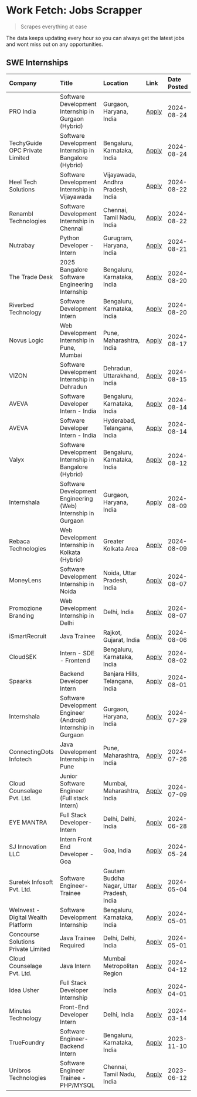 # Work Fetch: Jobs Scrapper
> Scrapes everything at ease

The data keeps updating every hour so you can always get the latest jobs and wont miss out on any opportunities.

## SWE Internships
<!--START_SECTION:workfetch-->
| Company                             | Title                                                         | Location                                  | Link                                                                                                                                                                                                                                                                                  | Date Posted   |
|:------------------------------------|:--------------------------------------------------------------|:------------------------------------------|:--------------------------------------------------------------------------------------------------------------------------------------------------------------------------------------------------------------------------------------------------------------------------------------|:--------------|
| PRO India                           | Software Development Internship in Gurgaon (Hybrid)           | Gurgaon, Haryana, India                   | [Apply](https://in.linkedin.com/jobs/view/software-development-internship-in-gurgaon-hybrid-at-pro-india-4009587664?position=46&pageNum=0&refId=GemyB9SItm3TYAUW9QIIvQ%3D%3D&trackingId=ggyLNvpbQZKznJbTRJ4PNQ%3D%3D&trk=public_jobs_jserp-result_search-card)                        | 2024-08-24    |
| TechyGuide OPC Private Limited      | Software Development Internship in Bangalore (Hybrid)         | Bengaluru, Karnataka, India               | [Apply](https://in.linkedin.com/jobs/view/software-development-internship-in-bangalore-hybrid-at-techyguide-opc-private-limited-4009591646?position=54&pageNum=0&refId=GemyB9SItm3TYAUW9QIIvQ%3D%3D&trackingId=hpvX1HwNStXpShqkN2lBXw%3D%3D&trk=public_jobs_jserp-result_search-card) | 2024-08-24    |
| Heel Tech Solutions                 | Software Development Internship in Vijayawada                 | Vijayawada, Andhra Pradesh, India         | [Apply](https://in.linkedin.com/jobs/view/software-development-internship-in-vijayawada-at-heel-tech-solutions-4007906692?position=39&pageNum=0&refId=GemyB9SItm3TYAUW9QIIvQ%3D%3D&trackingId=fhYfpCMd8i7TI83xXMr%2BeQ%3D%3D&trk=public_jobs_jserp-result_search-card)                | 2024-08-22    |
| Renambl Technologies                | Software Development Internship in Chennai                    | Chennai, Tamil Nadu, India                | [Apply](https://in.linkedin.com/jobs/view/software-development-internship-in-chennai-at-renambl-technologies-4007910299?position=49&pageNum=0&refId=GemyB9SItm3TYAUW9QIIvQ%3D%3D&trackingId=w9kKVx6iZ7yAuYOCCapDsw%3D%3D&trk=public_jobs_jserp-result_search-card)                    | 2024-08-22    |
| Nutrabay                            | Python Developer - Intern                                     | Gurugram, Haryana, India                  | [Apply](https://in.linkedin.com/jobs/view/python-developer-intern-at-nutrabay-4003909226?position=47&pageNum=0&refId=GemyB9SItm3TYAUW9QIIvQ%3D%3D&trackingId=3N7RUsdXo0lqfOwFhMgJEQ%3D%3D&trk=public_jobs_jserp-result_search-card)                                                   | 2024-08-21    |
| The Trade Desk                      | 2025 Bangalore Software Engineering Internship                | Bengaluru, Karnataka, India               | [Apply](https://in.linkedin.com/jobs/view/2025-bangalore-software-engineering-internship-at-the-trade-desk-3987456531?position=11&pageNum=0&refId=GemyB9SItm3TYAUW9QIIvQ%3D%3D&trackingId=M3n4bgM6cIXdk1lOUXv9pQ%3D%3D&trk=public_jobs_jserp-result_search-card)                      | 2024-08-20    |
| Riverbed Technology                 | Software Development Intern                                   | Bengaluru, Karnataka, India               | [Apply](https://in.linkedin.com/jobs/view/software-development-intern-at-riverbed-technology-4004467559?position=34&pageNum=0&refId=GemyB9SItm3TYAUW9QIIvQ%3D%3D&trackingId=9Dtupx7zAe4PLb8%2Ba1u%2Fag%3D%3D&trk=public_jobs_jserp-result_search-card)                                | 2024-08-20    |
| Novus Logic                         | Web Development Internship in Pune, Mumbai                    | Pune, Maharashtra, India                  | [Apply](https://in.linkedin.com/jobs/view/web-development-internship-in-pune-mumbai-at-novus-logic-4003713081?position=53&pageNum=0&refId=GemyB9SItm3TYAUW9QIIvQ%3D%3D&trackingId=PbIrkvCTIRSyD5y3buPTTA%3D%3D&trk=public_jobs_jserp-result_search-card)                              | 2024-08-17    |
| VIZON                               | Software Development Internship in Dehradun                   | Dehradun, Uttarakhand, India              | [Apply](https://in.linkedin.com/jobs/view/software-development-internship-in-dehradun-at-vizon-4002068899?position=12&pageNum=0&refId=GemyB9SItm3TYAUW9QIIvQ%3D%3D&trackingId=IPQHhanYCPM2iM6ibX1%2BuQ%3D%3D&trk=public_jobs_jserp-result_search-card)                                | 2024-08-15    |
| AVEVA                               | Software Developer Intern - India                             | Bengaluru, Karnataka, India               | [Apply](https://in.linkedin.com/jobs/view/software-developer-intern-india-at-aveva-3998279987?position=8&pageNum=0&refId=GemyB9SItm3TYAUW9QIIvQ%3D%3D&trackingId=TEZog%2FRsm%2F5s4xAzvLa2Jw%3D%3D&trk=public_jobs_jserp-result_search-card)                                           | 2024-08-14    |
| AVEVA                               | Software Developer Intern - India                             | Hyderabad, Telangana, India               | [Apply](https://in.linkedin.com/jobs/view/software-developer-intern-india-at-aveva-3998281598?position=14&pageNum=0&refId=GemyB9SItm3TYAUW9QIIvQ%3D%3D&trackingId=bOiQ6fW%2F88tlRfw4gA5G1w%3D%3D&trk=public_jobs_jserp-result_search-card)                                            | 2024-08-14    |
| Valyx                               | Software Development Internship in Bangalore (Hybrid)         | Bengaluru, Karnataka, India               | [Apply](https://in.linkedin.com/jobs/view/software-development-internship-in-bangalore-hybrid-at-valyx-3999788730?position=19&pageNum=0&refId=GemyB9SItm3TYAUW9QIIvQ%3D%3D&trackingId=LjlsW6VsbzfrqUBPWMuGOQ%3D%3D&trk=public_jobs_jserp-result_search-card)                          | 2024-08-12    |
| Internshala                         | Software Development Engineering (Web) Internship in Gurgaon  | Gurgaon, Haryana, India                   | [Apply](https://in.linkedin.com/jobs/view/software-development-engineering-web-internship-in-gurgaon-at-internshala-3997620471?position=4&pageNum=0&refId=GemyB9SItm3TYAUW9QIIvQ%3D%3D&trackingId=VrHy5HRttVTFqu6MmFJIqg%3D%3D&trk=public_jobs_jserp-result_search-card)              | 2024-08-09    |
| Rebaca Technologies                 | Web Development Internship in Kolkata (Hybrid)                | Greater Kolkata Area                      | [Apply](https://in.linkedin.com/jobs/view/web-development-internship-in-kolkata-hybrid-at-rebaca-technologies-3997621369?position=43&pageNum=0&refId=GemyB9SItm3TYAUW9QIIvQ%3D%3D&trackingId=2EvBUHBI%2Bs65XKIQYPNe6A%3D%3D&trk=public_jobs_jserp-result_search-card)                 | 2024-08-09    |
| MoneyLens                           | Software Development Internship in Noida                      | Noida, Uttar Pradesh, India               | [Apply](https://in.linkedin.com/jobs/view/software-development-internship-in-noida-at-moneylens-3995563481?position=7&pageNum=0&refId=GemyB9SItm3TYAUW9QIIvQ%3D%3D&trackingId=HwOJNrPdNivP8JZlJdGNNg%3D%3D&trk=public_jobs_jserp-result_search-card)                                  | 2024-08-07    |
| Promozione Branding                 | Web Development Internship in Delhi                           | Delhi, India                              | [Apply](https://in.linkedin.com/jobs/view/web-development-internship-in-delhi-at-promozione-branding-3995559880?position=30&pageNum=0&refId=GemyB9SItm3TYAUW9QIIvQ%3D%3D&trackingId=L38sWq5rNblzcBFZuYalZg%3D%3D&trk=public_jobs_jserp-result_search-card)                            | 2024-08-07    |
| iSmartRecruit                       | Java Trainee                                                  | Rajkot, Gujarat, India                    | [Apply](https://in.linkedin.com/jobs/view/java-trainee-at-ismartrecruit-3992301825?position=36&pageNum=0&refId=GemyB9SItm3TYAUW9QIIvQ%3D%3D&trackingId=1VG5Iay%2BPS5jEcEhzwQy0w%3D%3D&trk=public_jobs_jserp-result_search-card)                                                       | 2024-08-06    |
| CloudSEK                            | Intern - SDE - Frontend                                       | Bengaluru, Karnataka, India               | [Apply](https://in.linkedin.com/jobs/view/intern-sde-frontend-at-cloudsek-3991574495?position=27&pageNum=0&refId=GemyB9SItm3TYAUW9QIIvQ%3D%3D&trackingId=iBwE947jWbTCy4KzKmBYcA%3D%3D&trk=public_jobs_jserp-result_search-card)                                                       | 2024-08-02    |
| Spaarks                             | Backend Developer Intern                                      | Banjara Hills, Telangana, India           | [Apply](https://in.linkedin.com/jobs/view/backend-developer-intern-at-spaarks-3990226465?position=33&pageNum=0&refId=GemyB9SItm3TYAUW9QIIvQ%3D%3D&trackingId=GhEelyEi%2FIwZBangj1CW7Q%3D%3D&trk=public_jobs_jserp-result_search-card)                                                 | 2024-08-01    |
| Internshala                         | Software Development Engineer (Android) Internship in Gurgaon | Gurgaon, Haryana, India                   | [Apply](https://in.linkedin.com/jobs/view/software-development-engineer-android-internship-in-gurgaon-at-internshala-3987153031?position=52&pageNum=0&refId=GemyB9SItm3TYAUW9QIIvQ%3D%3D&trackingId=ZLRTwsuyIqXDDMR4Xb2%2BOw%3D%3D&trk=public_jobs_jserp-result_search-card)          | 2024-07-29    |
| ConnectingDots Infotech             | Java Development Internship in Pune                           | Pune, Maharashtra, India                  | [Apply](https://in.linkedin.com/jobs/view/java-development-internship-in-pune-at-connectingdots-infotech-3983314097?position=45&pageNum=0&refId=GemyB9SItm3TYAUW9QIIvQ%3D%3D&trackingId=%2FbRfbG9uw0zr1a9hoOGTzw%3D%3D&trk=public_jobs_jserp-result_search-card)                      | 2024-07-26    |
| Cloud Counselage Pvt. Ltd.          | Junior Software Engineer (Full stack Intern)                  | Mumbai, Maharashtra, India                | [Apply](https://in.linkedin.com/jobs/view/junior-software-engineer-full-stack-intern-at-cloud-counselage-pvt-ltd-3967725851?position=24&pageNum=0&refId=GemyB9SItm3TYAUW9QIIvQ%3D%3D&trackingId=%2BKvmMbsL%2Faepx6dDHnu%2Bkg%3D%3D&trk=public_jobs_jserp-result_search-card)          | 2024-07-09    |
| EYE MANTRA                          | Full Stack Developer- Intern                                  | Delhi, Delhi, India                       | [Apply](https://in.linkedin.com/jobs/view/full-stack-developer-intern-at-eye-mantra-3960988037?position=60&pageNum=0&refId=GemyB9SItm3TYAUW9QIIvQ%3D%3D&trackingId=k7DWFH%2BR7CXM7wVTY1cirA%3D%3D&trk=public_jobs_jserp-result_search-card)                                           | 2024-06-28    |
| SJ Innovation LLC                   | Intern Front End Developer - Goa                              | Goa, India                                | [Apply](https://in.linkedin.com/jobs/view/intern-front-end-developer-goa-at-sj-innovation-llc-3931678611?position=20&pageNum=0&refId=GemyB9SItm3TYAUW9QIIvQ%3D%3D&trackingId=bFj3JrGRjZePhZhI46yWQQ%3D%3D&trk=public_jobs_jserp-result_search-card)                                   | 2024-05-24    |
| Suretek Infosoft Pvt. Ltd.          | Software Engineer-Trainee                                     | Gautam Buddha Nagar, Uttar Pradesh, India | [Apply](https://in.linkedin.com/jobs/view/software-engineer-trainee-at-suretek-infosoft-pvt-ltd-3916999948?position=48&pageNum=0&refId=GemyB9SItm3TYAUW9QIIvQ%3D%3D&trackingId=oYocWw%2F2BfYctaAl5fsLjg%3D%3D&trk=public_jobs_jserp-result_search-card)                               | 2024-05-04    |
| WeInvest - Digital Wealth Platform  | Software Development Internship                               | Bengaluru, Karnataka, India               | [Apply](https://in.linkedin.com/jobs/view/software-development-internship-at-weinvest-digital-wealth-platform-3912867225?position=3&pageNum=0&refId=GemyB9SItm3TYAUW9QIIvQ%3D%3D&trackingId=doKdSWrVtG2P2rMfAWwROA%3D%3D&trk=public_jobs_jserp-result_search-card)                    | 2024-05-01    |
| Concourse Solutions Private Limited | Java Trainee Required                                         | Delhi, Delhi, India                       | [Apply](https://in.linkedin.com/jobs/view/java-trainee-required-at-concourse-solutions-private-limited-3912869388?position=17&pageNum=0&refId=GemyB9SItm3TYAUW9QIIvQ%3D%3D&trackingId=bHlkM7tCmGcxmK7UkEFKWQ%3D%3D&trk=public_jobs_jserp-result_search-card)                          | 2024-05-01    |
| Cloud Counselage Pvt. Ltd.          | Java Intern                                                   | Mumbai Metropolitan Region                | [Apply](https://in.linkedin.com/jobs/view/java-intern-at-cloud-counselage-pvt-ltd-3896025667?position=51&pageNum=0&refId=GemyB9SItm3TYAUW9QIIvQ%3D%3D&trackingId=8FRMg9zJdXTGnMb0lOj7gQ%3D%3D&trk=public_jobs_jserp-result_search-card)                                               | 2024-04-12    |
| Idea Usher                          | Full Stack Developer Internship                               | India                                     | [Apply](https://in.linkedin.com/jobs/view/full-stack-developer-internship-at-idea-usher-3879565540?position=32&pageNum=0&refId=GemyB9SItm3TYAUW9QIIvQ%3D%3D&trackingId=bdExOMqweQPYBbDQ%2FVIyvQ%3D%3D&trk=public_jobs_jserp-result_search-card)                                       | 2024-04-01    |
| Minutes Technology                  | Front-End Developer Intern                                    | Delhi, India                              | [Apply](https://in.linkedin.com/jobs/view/front-end-developer-intern-at-minutes-technology-3853712549?position=29&pageNum=0&refId=GemyB9SItm3TYAUW9QIIvQ%3D%3D&trackingId=c0j9H2QBzvL2dMSdkszUEg%3D%3D&trk=public_jobs_jserp-result_search-card)                                      | 2024-03-14    |
| TrueFoundry                         | Software Engineer-Backend Intern                              | Bengaluru, Karnataka, India               | [Apply](https://in.linkedin.com/jobs/view/software-engineer-backend-intern-at-truefoundry-3779508170?position=55&pageNum=0&refId=GemyB9SItm3TYAUW9QIIvQ%3D%3D&trackingId=SkpDK53Map2BLvIi2x8lKw%3D%3D&trk=public_jobs_jserp-result_search-card)                                       | 2023-11-10    |
| Unibros Technologies                | Software Engineer Trainee - PHP/MYSQL                         | Chennai, Tamil Nadu, India                | [Apply](https://in.linkedin.com/jobs/view/software-engineer-trainee-php-mysql-at-unibros-technologies-3656599241?position=59&pageNum=0&refId=GemyB9SItm3TYAUW9QIIvQ%3D%3D&trackingId=YAB8%2BwwlsGCqhqOp6gLkmw%3D%3D&trk=public_jobs_jserp-result_search-card)                         | 2023-06-12    |
<!--END_SECTION:workfetch-->
